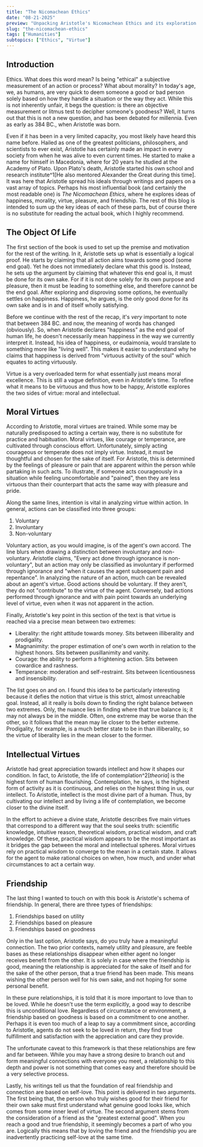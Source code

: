 ```yaml
---
title: "The Nicomachean Ethics"
date: "08-21-2025"
preview: "Unpacking Aristotle's Nicomachean Ethics and its exploration of happiness, morality, and virtue. Examining how Aristotle argues that happiness comes from virtuous activity, how moral virtues are cultivated through practice and finding the mean between extremes, and why friendships based on goodness represent the highest form of human connection."
slug: "the-nicomachean-ethics"
tags: ["Humanities"]
subtopics: ["Ethics", "Virtue"]
---
```


## Introduction

Ethics. What does this word mean? Is being "ethical" a subjective measurement of an action or process? What about morality? In today's age, we, as humans, are very quick to deem someone a good or bad person solely based on how they handle a situation or the way they act. While this is not inherently unfair, it begs the question: is there an objective measurement or litmus test to decipher someone's goodness? Well, it turns out that this is not a new question, and has been debated for millennia. Even as early as 384 BC., when Aristotle was born.

Even if it has been in a very limited capacity, you most likely have heard this name before. Hailed as one of the greatest politicians, philosophers, and scientists to ever exist, Aristotle has certainly made an impact in every society from when he was alive to even current times. He started to make a name for himself in Macedonia, where for 20 years he studied at the Academy of Plato. Upon Plato's death, Aristotle started his own school and research institute^1[He also mentored Alexander the Great during this time]. It was here that Aristotle spread his ideals through writings and papers on a vast array of topics. Perhaps his most influential book (and certainly the most readable one) is _The Nicomachean Ethics_, where he explores ideas of happiness, morality, virtue, pleasure, and friendship. The rest of this blog is intended to sum up the key ideas of each of these parts, but of course there is no substitute for reading the actual book, which I highly recommend.

## The Object Of Life

The first section of the book is used to set up the premise and motivation for the rest of the writing. In it, Aristotle sets up what is essentially a logical proof. He starts by claiming that all action aims towards some good (some end goal). Yet he does not immediately declare what this good is. Instead, he sets up the argument by claiming that whatever this end goal is, it must be done for its own sake. For if it is not done solely for its own purpose and pleasure, then it must be leading to something else, and therefore cannot be the end goal. After exploring and disproving some options, he eventually settles on happiness. Happiness, he argues, is the only good done for its own sake and is in and of itself wholly satisfying.

Before we continue with the rest of the recap, it's _very_ important to note that between 384 BC. and now, the meaning of words has changed (obviously). So, when Aristotle declares "happiness" as the end goal of human life, he doesn't necessarily mean happiness in the way we currently interpret it. Instead, his idea of happiness, or eudaimonia, would translate to something more like "living well". This makes it easier to understand why he claims that happiness is derived from "virtuous activity of the soul" which equates to acting virtuously.

Virtue is a very overloaded term for what essentially just means moral excellence. This is still a vague definition, even in Aristotle's time. To refine what it means to be virtuous and thus how to be happy, Aristotle explores the two sides of virtue: moral and intellectual.

## Moral Virtues

According to Aristotle, moral virtues are trained. While some may be naturally predisposed to acting a certain way, there is no substitute for practice and habituation. Moral virtues, like courage or temperance, are cultivated through conscious effort. Unfortunately, simply acting courageous or temperate does not imply virtue. Instead, it must be thoughtful and chosen for the sake of itself. For Aristotle, this is determined by the feelings of pleasure or pain that are apparent within the person while partaking in such acts. To illustrate, if someone acts courageously in a situation while feeling uncomfortable and "pained", then they are less virtuous than their counterpart that acts the same way with pleasure and pride.

Along the same lines, intention is vital in analyzing virtue within action. In general, actions can be classified into three groups:

1. Voluntary
1. Involuntary
1. Non-voluntary

Voluntary action, as you would imagine, is of the agent's own accord. The line blurs when drawing a distinction between involuntary and non-voluntary. Aristotle claims, "Every act done through ignorance is non-voluntary", but an action may only be classified as involuntary if performed through ignorance and "when it causes the agent subsequent pain and repentance". In analyzing the nature of an action, much can be revealed about an agent's virtue. Good actions should be voluntary. If they aren't, they do not "contribute" to the virtue of the agent. Conversely, bad actions performed through ignorance and with pain point towards an underlying level of virtue, even when it was not apparent in the action.

Finally, Aristotle's key point in this section of the text is that virtue is reached via a precise mean between two extremes:

- Liberality: the right attitude towards money. Sits between illiberality and prodigality.
- Magnanimity: the proper estimation of one's own worth in relation to the highest honors. Sits between pusillanimity and vanity.
- Courage: the ability to perform a frightening action. Sits between cowardice and rashness.
- Temperance: moderation and self-restraint. Sits between licentiousness and insensibility.

The list goes on and on. I found this idea to be particularly interesting because it defies the notion that virtue is this strict, almost unreachable goal. Instead, all it really is boils down to finding the right balance between two extremes. Only, the nuance lies in finding where that true balance is; it may not always be in the middle. Often, one extreme may be worse than the other, so it follows that the mean may lie closer to the better extreme. Prodigality, for example, is a much better state to be in than illiberality, so the virtue of liberality lies in the mean closer to the former.

## Intellectual Virtues

Aristotle had great appreciation towards intellect and how it shapes our condition. In fact, to Aristotle, the life of contemplation^2[_theoria_] is the highest form of human flourishing. Contemplation, he says, is the highest form of activity as it is continuous, and relies on the highest thing in us, our intellect. To Aristotle, intellect is the most divine part of a human. Thus, by cultivating our intellect and by living a life of contemplation, we become closer to the divine itself.

In the effort to achieve a divine state, Aristotle describes five main virtues that correspond to a different way that the soul seeks truth: scientific knowledge, intuitive reason, theoretical wisdom, practical wisdom, and craft knowledge. Of these, practical wisdom appears to be the most important as it bridges the gap between the moral and intellectual spheres. Moral virtues rely on practical wisdom to converge to the mean in a certain state. It allows for the agent to make rational choices on when, how much, and under what circumstances to act a certain way.

## Friendship

The last thing I wanted to touch on with this book is Aristotle's schema of friendship. In general, there are three types of friendships:

1. Friendships based on utility
1. Friendships based on pleasure
1. Friendships based on goodness

Only in the last option, Aristotle says, do you truly have a meaningful connection. The two prior contexts, namely utility and pleasure, are feeble bases as these relationships disappear when either agent no longer receives benefit from the other. It is solely in case where the friendship is good, meaning the relationship is appreciated for the sake of itself and for the sake of the other person, that a true friend has been made. This means wishing the other person well for his own sake, and not hoping for some personal benefit.

In these pure relationships, it is told that it is more important to love than to be loved. While he doesn't use the term explicitly, a good way to describe this is unconditional love. Regardless of circumstance or environment, a friendship based on goodness is based on a commitment to one another. Perhaps it is even too much of a leap to say a commitment since, according to Aristotle, agents do not seek to be loved in return, they find true fulfillment and satisfaction with the appreciation and care they provide.

The unfortunate caveat to this framework is that these relationships are few and far between. While you may have a strong desire to branch out and form meaningful connections with everyone you meet, a relationship to this depth and power is not something that comes easy and therefore should be a very selective process.

Lastly, his writings tell us that the foundation of real friendship and connection are based on self-love. This point is delivered in two arguments. The first being that, the person who truly wishes good for their friend for their own sake must first understand what genuine good looks like, which comes from some inner level of virtue. The second argument stems from the consideration of a friend as the "greatest external good". When you reach a good and true friendship, it seemingly becomes a part of who you are. Logically this means that by loving the friend and the friendship you are inadvertently practicing self-love at the same time.
